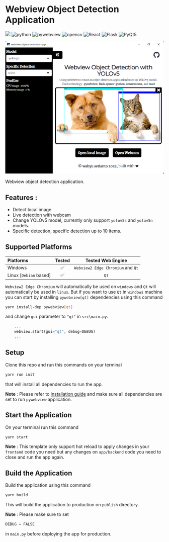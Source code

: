 # Webview Object Detection Application

![](https://img.shields.io/badge/Made%20with-🧡-white?style=plastic)
![python](https://img.shields.io/badge/python->3.8-blue?style=plastic&logo=python)
![pywebview](https://img.shields.io/badge/pywebview->3.5-green?style=plastic)
![opencv](https://img.shields.io/badge/OpenCV-4.5.5-purple?style=plastic&logo=opencv)
![React](https://img.shields.io/badge/React-20232A?style=plastic&logo=react&logoColor=61DAFB)
![Flask](https://img.shields.io/badge/Flask-white?style=plastic&logo=Flask&logoColor=black)
![PyQt5](https://img.shields.io/badge/PyQt5-white?style=plastic&logo=Qt)

<p align="center">
  <img src="./assets/sample.png" alt="sample" />
</p>

Webview object detection application.

## Features :

- Detect local image
- Live detection with webcam
- Change YOLOv5 model, currently only support `yolov5s` and `yolov5n` models.
- Specific detection, specific detection up to 10 items.

## Supported Platforms

| Platforms              |       Tested       |         Tested Web Engine         |
| :--------------------- | :----------------: | :-------------------------------: |
| Windows                | :white_check_mark: | `Webview2 Edge Chromium` and `Qt` |
| Linux [`Debian` based] | :white_check_mark: |               `Qt`                |

`Webview2 Edge Chromium` will automatically be used on `windows` and `Qt` will automatically be
used in `linux`. But if you want to use `Qt` in `windows` machine you can start by installing
`pywebview[qt]` dependencies using this command

```bash
yarn install-dep pywebview[qt]
```

and change `gui` parameter to `"qt"` in `src\main.py`.

```python
    ...
    webview.start(gui="qt", debug=DEBUG)
    ...
```

## Setup

Clone this repo and run this commands on your terminal

```bash
yarn run init
```

that will install all dependencies to run the app.

**Note** : Please refer to [installation guide](https://pywebview.flowrl.com/guide/installation.html#dependencies)
and make sure all dependencies are set to run `pywebview` application.

## Start the Application

On your terminal run this command

```bash
yarn start
```

**Note** : This template only support hot reload to apply changes in your `frontend` code you need
but any changes on `app/backend` code you need to close and run the app again.

## Build the Application

Build the application using this command

```bash
yarn build
```

This will build the application to production on `publish` directory.

**Note** : Please make sure to set

```python
DEBUG = FALSE
```

in `main.py` before deploying the app for production.
